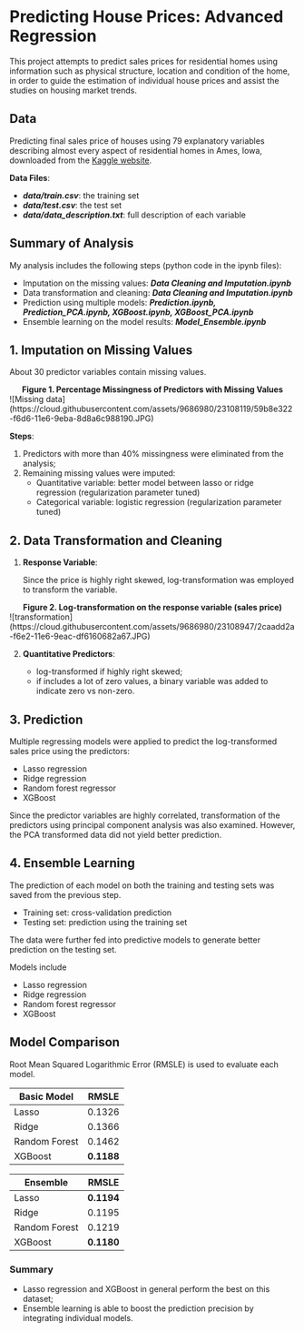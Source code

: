 # Predicting House Prices: Advanced Regression

This project attempts to predict sales prices for residential homes using information such as physical structure, location and condition of the home, in order to guide the estimation of individual house prices and assist the studies on housing market trends.  


## Data
Predicting final sales price of houses using 79 explanatory variables describing almost every aspect of residential homes in Ames, Iowa, downloaded from the [Kaggle website](https://www.kaggle.com/c/house-prices-advanced-regression-techniques).

**Data Files**:
- ***data/train.csv***: the training set
- ***data/test.csv***: the test set
- ***data/data_description.txt***: full description of each variable

## Summary of Analysis
My analysis includes the following steps (python code in the ipynb files):
- Imputation on the missing values: ***Data Cleaning and Imputation.ipynb***
- Data transformation and cleaning: ***Data Cleaning and Imputation.ipynb***
- Prediction using multiple models: ***Prediction.ipynb, Prediction_PCA.ipynb, XGBoost.ipynb, XGBoost_PCA.ipynb***
- Ensemble learning on the model results: ***Model_Ensemble.ipynb***

## 1. Imputation on Missing Values

About 30 predictor variables contain missing values.

<center><b>Figure 1. Percentage Missingness of Predictors with Missing Values</b></center>
![Missing data](https://cloud.githubusercontent.com/assets/9686980/23108119/59b8e322-f6d6-11e6-9eba-8d8a6c988190.JPG)

**Steps**:

1. Predictors with more than 40% missingness were eliminated from the analysis;
2. Remaining missing values were imputed:
    - Quantitative variable: better model between lasso or ridge regression (regularization parameter tuned)
    - Categorical variable: logistic regression (regularization parameter tuned)

## 2. Data Transformation and Cleaning

1. **Response Variable**:

    Since the price is highly right skewed, log-transformation was employed to transform the variable. 
    
 <center><b>Figure 2. Log-transformation on the response variable (sales price)</b></center>   
![transformation](https://cloud.githubusercontent.com/assets/9686980/23108947/2caadd2a-f6e2-11e6-9eac-df6160682a67.JPG)

2. **Quantitative Predictors**:

    - log-transformed if highly right skewed;
    - if includes a lot of zero values, a binary variable was added to indicate zero vs non-zero.


## 3. Prediction

Multiple regressing models were applied to predict the log-transformed sales price using the predictors:

- Lasso regression
- Ridge regression
- Random forest regressor
- XGBoost

Since the predictor variables are highly correlated, transformation of the predictors using principal component analysis was also examined. However, the PCA transformed data did not yield better prediction.  

## 4. Ensemble Learning

The prediction of each model on both the training and testing sets was saved from the previous step. 
- Training set: cross-validation prediction
- Testing set: prediction using the training set

The data were further fed into predictive models to generate better prediction on the testing set.

Models include
- Lasso regression
- Ridge regression
- Random forest regressor
- XGBoost

## Model Comparison
Root Mean Squared Logarithmic Error (RMSLE) is used to evaluate each model.

| Basic Model |   RMSLE   |               
|-------------|-----------|               
|   Lasso     |   0.1326  |               
|   Ridge     |   0.1366  |               
|Random Forest|   0.1462  |               
|  XGBoost    |**0.1188** |           


| Ensemble    |   RMSLE   |
|-------------|-----------|
|   Lasso     | **0.1194**|
|   Ridge     |   0.1195  |
|Random Forest|   0.1219  |
|  XGBoost    | **0.1180**|

### Summary
- Lasso regression and XGBoost in general perform the best on this dataset;
- Ensemble learning is able to boost the prediction precision by integrating individual models.
